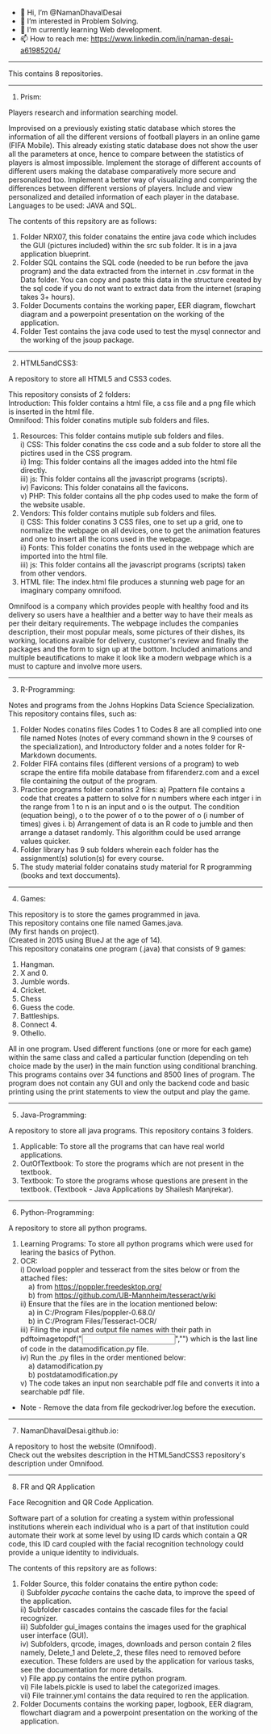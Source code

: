 - 👋 Hi, I’m @NamanDhavalDesai
- 👀 I’m interested in Problem Solving.
- 🌱 I’m currently learning Web development.
- 📫 How to reach me: https://www.linkedin.com/in/naman-desai-a61985204/

--------------------------------------------------------------------------------------------------------------------------------------------------------------------------------

This contains 8 repositories.

--------------------------------------------------------------------------------------------------------------------------------------------------------------------------------

1) Prism:

Players research and information searching model.

Improvised on a previously existing static database which stores the information of all the different versions of football players in an online game (FIFA Mobile). This already existing static database does not show the user all the parameters at once, hence to compare between the statistics of players is almost impossible. Implement the storage of different accounts of different users making the database comparatively more secure and personalized too. Implement a better way of visualizing and comparing the differences between different versions of players. Include and view personalized and detailed information of each player in the database. 
Languages to be used: JAVA and SQL. 

The contents of this repsitory are as follows:
1) Folder NRX07, this folder conatains the entire java code which includes the GUI (pictures included) within the src sub folder. It is in a java application blueprint.
2) Folder SQL contains the SQL code (needed to be run before the java program) and the data extracted from the internet in .csv format in the Data folder. You can copy and paste this data in the structure created by the sql code if you do not want to extract data from the internet (sraping takes 3+ hours).
3) Folder Documents contains the working paper, EER diagram, flowchart diagram and a powerpoint presentation on the working of the application.
4) Folder Test contains the java code used to test the mysql connector and the working of the jsoup package.

--------------------------------------------------------------------------------------------------------------------------------------------------------------------------------

2) HTML5andCSS3:

A repository to store all HTML5 and CSS3 codes.

This repository consists of 2 folders:  
Introduction: This folder contains a html file, a css file and a png file which is inserted in the html file.  
Omnifood: This folder conatins mutiple sub folders and files. 
1. Resources: This folder contains mutiple sub folders and files.  
  i) CSS: This folder conatins the css code and a sub folder to store all the pictires used in the CSS program.  
  ii) Img: This folder contains all the images added into the html file directly.  
  iii) js: This folder contains all the javascript programs (scripts).  
  iv) Favicons: This folder conatains all the favicons.  
  v) PHP: This folder contains all the php codes used to make the form of the website usable.  
2. Vendors: This folder contains mutiple sub folders and files.   
  i) CSS: This folder conatins 3 CSS files, one to set up a grid, one to normalize the webpage on all devices, one to get the animation features and one to insert all the icons used in the webpage.  
  ii) Fonts: This folder conatins the fonts used in the webpage which are imported into the html file.  
  iii) js: This folder contains all the javascript programs (scripts) taken from other vendors.
3. HTML file: The index.html file produces a stunning web page for an imaginary company omnifood.   

Omnifood is a company which provides people with healthy food and its delivery so users  have a healthier and a better way to have their meals as per their deitary requirements. The webpage includes the companies description, their most popular meals, some pictures of their dishes, its working, locations avaible for delivery, customer's review and finally the packages and the form to sign up at the bottom. Included animations and multiple beautifications to make it look like a modern webpage which is a must to capture and involve more users.  

--------------------------------------------------------------------------------------------------------------------------------------------------------------------------------

3) R-Programming:

Notes and programs from the Johns Hopkins Data Science Specialization.
This repository contains files, such as:
1) Folder Nodes conatins files Codes 1 to Codes 8 are all complied into one file named Notes (notes of every command shown in the 9 courses of the specialization), and Introductory folder and a notes folder for R-Markdown documents.
2) Folder FIFA contains files (different versions of a program) to web scrape the entire fifa mobile database from fifarenderz.com and a excel file containing the output of the program.
3) Practice programs folder conatins 2 files:
a) Ppattern file contains a code that creates a pattern to solve for n numbers where each intger i in the range from 1 to n is an input and o is the output. The condition (equation being), o to the power of o to the power of o (i number of times) gives i. 
b) Arrangement of data is an R code to jumble and then arrange a dataset randomly. This algorithm could be used arrange values quicker.
5) Folder library has 9 sub folders wherein each folder has the assignment(s) solution(s) for every course.
6) The study material folder conatains study material for R programming (books and text doccuments).

--------------------------------------------------------------------------------------------------------------------------------------------------------------------------------

4) Games:

This repository is to store the games programmed in java.  
This repository contains one file named Games.java.  
(My first hands on project).  
(Created in 2015 using BlueJ at the age of 14).  
This repository conatains one program (.java) that consists of 9 games:   
1) Hangman.
2) X and 0.
3) Jumble words.
4) Cricket.
5) Chess
6) Guess the code.
7) Battleships.
8) Connect 4.
9) Othello.

All in one program. Used different functions (one or more for each game) within the same class and called a particular function (depending on teh choice made by the user) in the main function using conditional branching. This programs contains over 34 functions and 8500 lines of program. The program does not contain any GUI and only the backend code and basic printing using the print statements to view the output and play the game.

--------------------------------------------------------------------------------------------------------------------------------------------------------------------------------

5) Java-Programming:

A repository to store all java programs. 
This repository contains 3 folders.
1) Applicable: To store all the programs that can have real world applications.
2) OutOfTextbook: To store the programs which are not present in the textbook.
3) Textbook: To store the programs whose questions are present in the textbook. (Textbook - Java Applications by Shailesh Manjrekar).

--------------------------------------------------------------------------------------------------------------------------------------------------------------------------------

6) Python-Programming:

A repository to store all python programs.
1) Learning Programs: To store all python programs which were used for learing the basics of Python.  
2) OCR:  
  i) Dowload poppler and tesseract from the sites below or from the attached files:  
&nbsp;&nbsp;&nbsp;&nbsp;a) from https://poppler.freedesktop.org/  
&nbsp;&nbsp;&nbsp;&nbsp;b) from https://github.com/UB-Mannheim/tesseract/wiki  
  ii) Ensure that the files are in the location mentioned below:  
&nbsp;&nbsp;&nbsp;&nbsp;a) in C:/Program Files/poppler-0.68.0/  
&nbsp;&nbsp;&nbsp;&nbsp;b) in C:/Program Files/Tesseract-OCR/  
  iii) Filing the input and output file names with their path in pdftoimagetopdf("<input file with entire path>","<output new file with entire path>") which is the last line of code in the datamodification.py file.  
  iv) Run the .py files in the order mentioned below:  
&nbsp;&nbsp;&nbsp;&nbsp;a) datamodification.py  
&nbsp;&nbsp;&nbsp;&nbsp;b) postdatamodification.py  
  v) The code takes an input non searchable pdf file and converts it into a searchable pdf file.  
* Note - Remove the data from file geckodriver.log before the execution.  

--------------------------------------------------------------------------------------------------------------------------------------------------------------------------------

7) NamanDhavalDesai.github.io:

A repository to host the website (Omnifood).  
Check out the websites description in the HTML5andCSS3 repository's description under Omnifood.

--------------------------------------------------------------------------------------------------------------------------------------------------------------------------------

8) FR and QR Application

Face Recognition and QR Code Application.

Software part of a solution for creating a system within professional institutions wherein each individual who is a part of that institution could automate their work at some level by using ID cards which contain a QR code, this ID card coupled with the facial recognition technology could provide a unique identity to individuals.

The contents of this repsitory are as follows:
1) Folder Source, this folder conatains the entire python code:  
  i) Subfolder _pycache_ contains the cache data, to improve the speed of the application.  
  ii) Subfolder cascades contains the cascade files for the facial recognizer.  
  iii) Subfolder gui_images contains the images used for the graphical user interface (GUI).  
  iv) Subfolders, qrcode, images, downloads and person contain 2 files namely, Delete_1 and Delete_2, these files need to removed before execution. These folders are used by the application for various tasks, see the documentation for more details.  
  v) File app.py contains the entire python program.  
  vi) File labels.pickle is used to label the categorized images.  
  vii) File trainner.yml contains the data required to ren the application.  
2) Folder Documents contains the working paper, logbook, EER diagram, flowchart diagram and a powerpoint presentation on the working of the application.  
